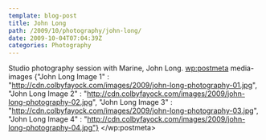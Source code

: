 ```yaml
---
template: blog-post
title: John Long
path: /2009/10/photography/john-long/
date: 2009-10-04T07:04:39Z
categories: Photography
---
```

Studio photography session with Marine, John Long.
        <wp:postmeta>
            media-images
            {"John Long Image 1" : "http://cdn.colbyfayock.com/images/2009/john-long-photography-01.jpg", "John Long Image 2" : "http://cdn.colbyfayock.com/images/2009/john-long-photography-02.jpg", "John Long Image 3" : "http://cdn.colbyfayock.com/images/2009/john-long-photography-03.jpg", "John Long Image 4" : "http://cdn.colbyfayock.com/images/2009/john-long-photography-04.jpg"}
        </wp:postmeta>
    </item>